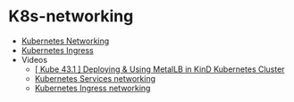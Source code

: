 # K8s-networking
- [Kubernetes Networking](https://docs.projectcalico.org/about/about-kubernetes-networking)
- [Kubernetes Ingress](https://docs.projectcalico.org/about/about-kubernetes-ingress)
- Videos
    - [[ Kube 43.1 ] Deploying & Using MetalLB in KinD Kubernetes Cluster](https://www.youtube.com/watch?v=zNbqxPRTjFg)
    - [Kubernetes Services networking](https://www.youtube.com/watch?v=NFApeJRXos4) 
    - [Kubernetes Ingress networking](https://www.youtube.com/watch?v=40VfZ_nIFWI)